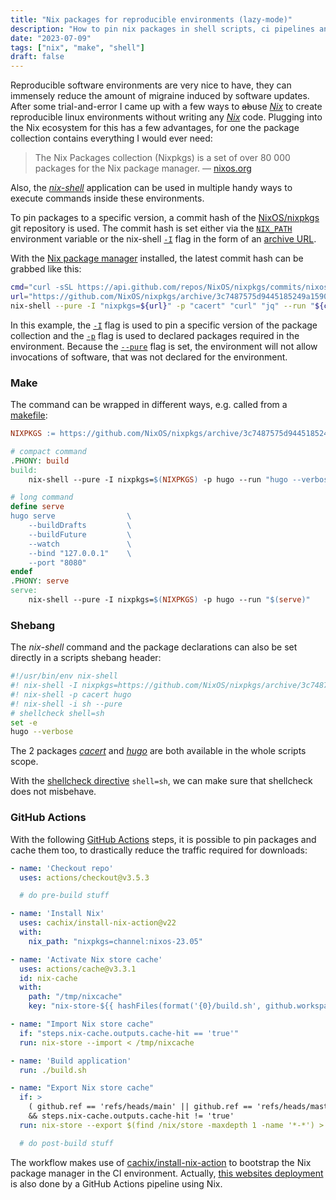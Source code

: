 ```yaml
---
title: "Nix packages for reproducible environments (lazy-mode)"
description: "How to pin nix packages in shell scripts, ci pipelines and other build processes"
date: "2023-07-09"
tags: ["nix", "make", "shell"]
draft: false
---
```


Reproducible software environments are very nice to have, they can immensely reduce the amount of migraine induced by software updates.
After some trial-and-error I came up with a few ways to ~~ab~~use [*Nix*](https://nixos.org/) to create reproducible linux environments without writing any [*Nix*](https://nixos.wiki/wiki/Overview_of_the_Nix_Language) code.
Plugging into the Nix ecosystem for this has a few advantages, for one the package collection contains everything I would ever need:

> The Nix Packages collection (Nixpkgs) is a set of over 80 000 packages for the Nix package manager.
> ― [nixos.org](https://nixos.org/)

Also, the [*nix-shell*](https://nixos.org/manual/nix/stable/command-ref/nix-shell.html) application can be used in multiple handy ways to execute commands inside these environments.

To pin packages to a specific version, a commit hash of the [NixOS/nixpkgs](https://github.com/NixOS/nixpkgs) git repository is used.
The commit hash is set either via the [`NIX_PATH`](https://nixos.org/manual/nix/stable/command-ref/env-common.html#env-NIX_PATH) environment variable or the nix-shell [`-I`](https://nixos.org/manual/nix/stable/command-ref/nix-shell.html#opt-I) flag in the form of an [archive URL](https://docs.github.com/en/repositories/working-with-files/using-files/downloading-source-code-archives#source-code-archive-urls).

With the [Nix package manager](https://nixos.org/manual/nix/stable/installation/multi-user.html) installed, the latest commit hash can be grabbed like this:

```sh
cmd="curl -sSL https://api.github.com/repos/NixOS/nixpkgs/commits/nixos-unstable | jq -r '.sha'"
url="https://github.com/NixOS/nixpkgs/archive/3c7487575d9445185249a159046cc02ff364bff8.tar.gz"
nix-shell --pure -I "nixpkgs=${url}" -p "cacert" "curl" "jq" --run "${cmd}"
```

In this example, the [`-I`](https://nixos.org/manual/nix/stable/command-ref/nix-shell.html#opt-I) flag is used to pin a specific version of the package collection and the [`-p`](https://nixos.org/manual/nix/stable/command-ref/nix-shell.html#opt-p) flag is used to declared packages required in the environment.
Because the [`--pure`](https://nixos.org/manual/nix/stable/command-ref/nix-shell.html#opt--pure) flag is set, the environment will not allow invocations of software, that was not declared for the environment.

### Make

The command can be wrapped in different ways, e.g. called from a [makefile](https://pubs.opengroup.org/onlinepubs/9699919799/utilities/make.html):

```Makefile
NIXPKGS := https://github.com/NixOS/nixpkgs/archive/3c7487575d9445185249a159046cc02ff364bff8.tar.gz

# compact command
.PHONY: build
build:
	nix-shell --pure -I nixpkgs=$(NIXPKGS) -p hugo --run "hugo --verbose"

# long command
define serve
hugo serve                \
    --buildDrafts         \
    --buildFuture         \
    --watch               \
    --bind "127.0.0.1"    \
    --port "8080"
endef
.PHONY: serve
serve:
	nix-shell --pure -I nixpkgs=$(NIXPKGS) -p hugo --run "$(serve)"
```

### Shebang

The *nix-shell* command and the package declarations can also be set directly in a scripts shebang header:

```sh
#!/usr/bin/env nix-shell
#! nix-shell -I nixpkgs=https://github.com/NixOS/nixpkgs/archive/3c7487575d9445185249a159046cc02ff364bff8.tar.gz
#! nix-shell -p cacert hugo
#! nix-shell -i sh --pure
# shellcheck shell=sh
set -e
hugo --verbose
```

The 2 packages [*cacert*](https://search.nixos.org/packages?channel=23.05&show=cacert) and [*hugo*](https://search.nixos.org/packages?channel=23.05&show=hugo) are both available in the whole scripts scope.

With the [shellcheck directive](https://www.shellcheck.net/wiki/Directive) `shell=sh`, we can make sure that shellcheck does not misbehave.

### GitHub Actions

With the following [GitHub Actions](https://docs.github.com/en/actions) steps, it is possible to pin packages and cache them too, to drastically reduce the traffic required for downloads:

```yaml
- name: 'Checkout repo'
  uses: actions/checkout@v3.5.3

  # do pre-build stuff

- name: 'Install Nix'
  uses: cachix/install-nix-action@v22
  with:
    nix_path: "nixpkgs=channel:nixos-23.05"

- name: 'Activate Nix store cache'
  uses: actions/cache@v3.3.1
  id: nix-cache
  with:
    path: "/tmp/nixcache"
    key: "nix-store-${{ hashFiles(format('{0}/build.sh', github.workspace)) }}"

- name: "Import Nix store cache"
  if: "steps.nix-cache.outputs.cache-hit == 'true'"
  run: nix-store --import < /tmp/nixcache

- name: 'Build application'
  run: ./build.sh

- name: "Export Nix store cache"
  if: >
    ( github.ref == 'refs/heads/main' || github.ref == 'refs/heads/master' )
    && steps.nix-cache.outputs.cache-hit != 'true'
  run: nix-store --export $(find /nix/store -maxdepth 1 -name '*-*') > /tmp/nixcache

  # do post-build stuff
```

The workflow makes use of [cachix/install-nix-action](https://github.com/cachix/install-nix-action) to bootstrap the Nix package manager in the CI environment.
Actually, [this websites deployment](https://github.com/nothub/website/blob/7da49d566c756efd9553e86bc10cc70bef076bb9/.github/workflows/ci.yaml) is also done by a GitHub Actions pipeline using Nix.
